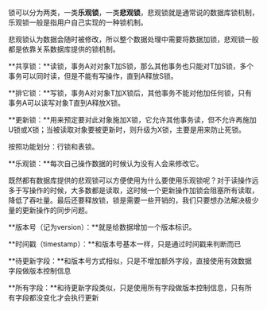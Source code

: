 锁可以分为两类，一类**乐观锁**，一类**悲观锁**，悲观锁就是通常说的数据库锁机制，乐观锁一般是指用户自己实现的一种锁机制。

悲观锁认为数据会随时被修改，所以整个数据处理中需要将数据加锁，悲观锁一般都是依靠关系数据库提供的锁机制。

**共享锁：**读锁，事务A对对象T加S锁，那么其他事务也只能对T加S锁，多个事务可以同时读，但是不能有写操作，直到A释放S锁。

**排它锁：**写锁，事务A对对象T加X锁后，其他事务不能对他加任何锁，只有事务A可以读写对象T直到A释放X锁。

**更新锁：**用来预定要对此对象施加X锁，它允许其他事务读，但不允许再施加U锁或X锁；当被读取对象要被更新时，则升级为X锁，主要是用来防止死锁。

按照功能划分：行锁和表锁。

**乐观锁：**每次自己操作数据的时候认为没有人会来修改它。

既然都有数据库提供的悲观锁可以方便使用为什么要使用乐观锁呢？对于读操作远多于写操作的时候，大多数都是读取，这时候一个更新操作加锁会阻塞所有读取，降低了吞吐量。最后还要释放锁，锁是需要一些开销的，我们只要想办法解决极少量的更新操作的同步问题。

**版本号（记为version）：**就是给数据增加一个版本标识。

**时间戳（timestamp）：**和版本号基本一样，只是通过时间戳来判断而已

**待更新字段：**和版本号方式相似，只是不增加额外字段，直接使用有效数据字段做版本控制信息

**所有字段：**和待更新字段类似，只是使用所有字段做版本控制信息，只有所有字段都没变化才会执行更新